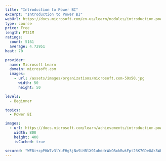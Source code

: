 ```yaml
---
title: "Introduction to Power BI"
excerpt: "Introduction to Power BI"
webUrl: https://docs.microsoft.com/en-us/learn/modules/introduction-power-bi/
type: course
price: Free
length: PT31M
ratings:
  count: 5161
  average: 4.72951
heat: 70

provider:
  name: Microsoft Learn
  domain: microsoft.com
  images:
    - url: /assets/images/organizations/microsoft.com-50x50.jpg
      width: 50
      height: 50

levels:
  - Beginner

topics:
  - Power BI

images:
  - url: https://docs.microsoft.com/learn/achievements/introduction-power-bi-social.png
    width: 800
    height: 400
    isCached: true

secured: "WF8i+zpPHW7v3lYuFHg3jNx9LHBlX91uhddrWkO8xkBwkFpt28K7GDeUAk3WE12jChwPXzgnYLauSanubcBFvUndGx80pNHPgC/l5ZPgkioxfpXJNkV6ZvVAH3VGYdrp3yKIxRsGe/IscqEvTh5eV5lkGDic+mDl6JCh7c43RzldTCbhs8SmvQDunbzhc2Gwb132J/yo7n0xMb4GlOYDNnsbWxCKjKWAHY6nUUl93mABYW6Nxy5Jsf0ybYHwjLOdCMNRNUwt6WT32xt+2X7EiedcJBsVaWOXyieYgK4jVdgHm9MvJbS+S4hOb+mmPg+z4COkpV5Fbg0+EVD2/u605/KHuBERwr1iFwsuxVUbJMGc3MSkPaQ98qnBHpt6lvtqVJibY67v9VTmF5xAm/450nNxeq1MexfV3P1KjsNzcxY=;m0WiUTbJoR1l1MXJhi1CcA=="
---
```


